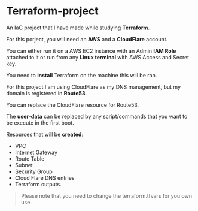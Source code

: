 # Terraform-project
An IaC project that I have made while studying **Terraform**.

For this porject, you will need an **AWS** and a **CloudFlare** account.

You can either run it on a AWS EC2 instance with an Admin **IAM Role** attached to it or run from any **Linux 
terminal** with AWS Access and Secret key.

You need to **install** Terraform on the machine this will be ran.

For this project I am using CloudFlare as my DNS management, but my domain is registered in **Route53**.

You can replace the CloudFlare resource for Route53.

The **user-data** can be replaced by any script/commands that you want to be execute in the first boot.

Resources that will be **created**:
- VPC
- Internet Gateway
- Route Table
- Subnet
- Security Group
- Cloud Flare DNS entries
- Terraform outputs.
> Please note that you need to change the terraform.tfvars for you own use.